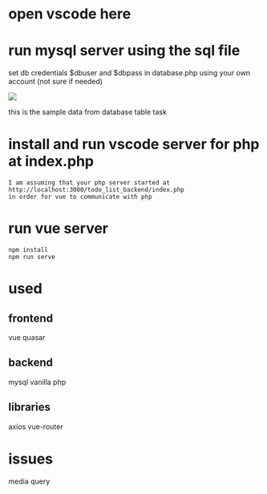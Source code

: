 # open vscode here

# run mysql server using the sql file
set db credentials $dbuser and $dbpass in database.php using your own account (not sure if needed)

![](2022-05-18-00-51-53.png)

this is the sample data from database table task

# install and run vscode server for php at index.php
    I am assuming that your php server started at http://localhost:3000/todo_list_backend/index.php
    in order for vue to communicate with php
    
# run vue server
    npm install
    npm run serve

# used
## frontend
vue 
quasar

## backend
mysql
vanilla php

## libraries
axios
vue-router

# issues
media query